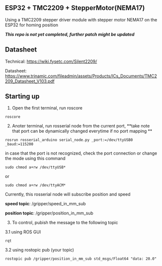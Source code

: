 ## ESP32 + TMC2209 + StepperMotor(NEMA17)
Using a TMC2209 stepper driver module with stepper motor NEMA17 on the ESP32 for homing position

_**This repo is not yet completed, further patch might be updated**_

## Datasheet

Technical: https://wiki.fysetc.com/Silent2209/

Datasheet: https://www.trinamic.com/fileadmin/assets/Products/ICs_Documents/TMC2209_Datasheet_V103.pdf

## Starting up

1. Open the first terminal, run roscore
```
roscore
```

2. Anoter terminal, run rosserial node from the current port, **take note that port can be dynamically changed everytime if no port mapping **
```
rosrun rosserial_arduino serial_node.py _port:=/dev/ttyUSB0 _baud:=115200
```

in case that the port is not recognized, check the port connection or change the mode using this command
```
sudo chmod a+rw /dev/ttyUSB*
```
or
```
sudo chmod a+rw /dev/ttyACM*
```

Currently, this rosserial node will subscribe position and speed

**speed topic**:    /gripper/speed_in_mm_sub

**position topic**: /gripper/position_in_mm_sub

3. To control, pubish the message to the following topic

3.1 using ROS GUI
```
rqt
```

3.2 using rostopic pub (your topic)
```
rostopic pub /gripper/position_in_mm_sub std_msgs/Float64 "data: 20.0"

```


